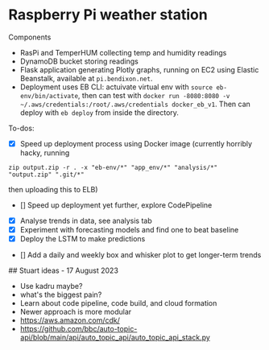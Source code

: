 # Raspberry Pi weather station

Components
* RasPi and TemperHUM collecting temp and humidity readings
* DynamoDB bucket storing readings
* Flask application generating Plotly graphs, running on EC2 using Elastic Beanstalk, available at `pi.bendixon.net`.
* Deployment uses EB CLI: actuivate virtual env with `source eb-env/bin/activate`, then can test with `docker run -8080:8080 -v ~/.aws/credentials:/root/.aws/credentials docker_eb_v1`. Then can deploy with `eb deploy` from inside the directory. 

To-dos:
- [x] Speed up deployment process using Docker image (currently horribly hacky, running 

```
zip output.zip -r . -x "eb-env/*" "app_env/*" "analysis/*" "output.zip" ".git/*" 
```

then uploading this to ELB)
- [] Speed up deployment yet further, explore CodePipeline
- [x] Analyse trends in data, see analysis tab
- [x] Experiment with forecasting models and find one to beat baseline
- [x] Deploy the LSTM to make predictions
- [] Add a daily and weekly box and whisker plot to get longer-term trends



## Stuart ideas - 17 August 2023

* Use kadru maybe?
* what's the biggest pain?
* Learn about code pipeline, code build, and cloud formation
* Newer approach is more modular 
* https://aws.amazon.com/cdk/ 
* https://github.com/bbc/auto-topic-api/blob/main/api/auto_topic_api/auto_topic_api_stack.py 

